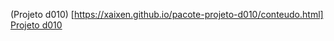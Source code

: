 (Projeto d010) [https://xaixen.github.io/pacote-projeto-d010/conteudo.html]
[Projeto d010](https://xaixen.github.io/pacote-projeto-d010/conteudo.html)
